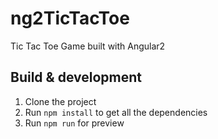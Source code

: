 # ng2TicTacToe
Tic Tac Toe Game built with Angular2

## Build & development
1. Clone the project
2. Run `npm install` to get all the dependencies
3. Run `npm run` for preview